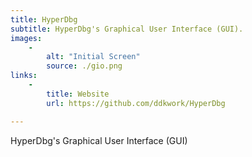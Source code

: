 ```yaml
---
title: HyperDbg
subtitle: HyperDbg's Graphical User Interface (GUI).
images:
    -
        alt: "Initial Screen"
        source: ./gio.png
links:
    -
        title: Website
        url: https://github.com/ddkwork/HyperDbg

---
```

 
HyperDbg's Graphical User Interface (GUI)

